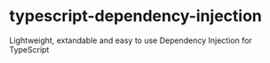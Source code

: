 # typescript-dependency-injection
Lightweight, extandable and easy to use Dependency Injection for TypeScript
